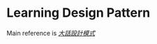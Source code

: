 Learning Design Pattern 
==
Main reference is *[大話設計模式][大話設計模式]*


[大話設計模式]: http://www.delightpress.com.tw/book.aspx?book_id=SKTP00023